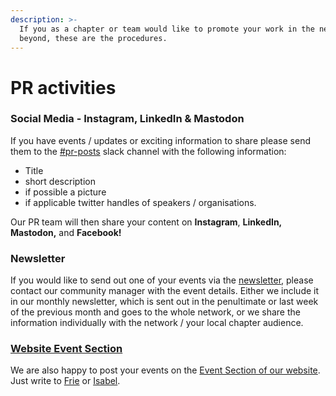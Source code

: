 ```yaml
---
description: >-
  If you as a chapter or team would like to promote your work in the network or
  beyond, these are the procedures.
---
```


# PR activities

### Social Media - Instagram, LinkedIn & Mastodon

If you have events / updates or exciting information to share please send them to the [#pr-posts](https://correlaid.slack.com/archives/C022H164LNN) slack channel with the following information:

* Title
* short description
* if possible a picture
* if applicable twitter handles of speakers / organisations.

Our PR team will then share your content on **Instagram**, **LinkedIn, Mastodon,** and **Facebook!**

### Newsletter

If you would like to send out one of your events via the [newsletter](https://correlaid.us12.list-manage.com/subscribe?u=b294bf2834adf5d89bdd2dd5a\&id=915f3f3eff), please contact our community manager with the event details. Either we include it in our monthly newsletter, which is sent out in the penultimate or last week of the previous month and goes to the whole network, or we share the information individually with the network / your local chapter audience.

### [Website Event Section](https://correlaid.org/events/)

We are also happy to post your events on the [Event Section of our website](https://correlaid.org/events/). Just write to [Frie](mailto:%20frie.p@correlaid.org) or [Isabel](mailto:isabel.w@correlaid.org).
